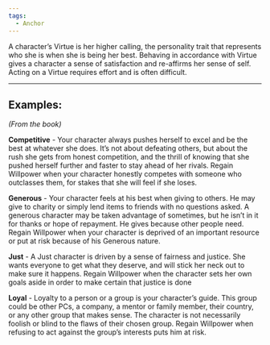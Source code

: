 ```yaml
---
tags:
  - Anchor
---
```

A character’s Virtue is her higher calling, the personality trait that represents who she is when she is being her best. Behaving in accordance with Virtue gives a character a sense of satisfaction and re-affirms her sense of self. 
Acting on a Virtue requires effort and is often difficult.

---
## Examples:
*(From the book)*

**Competitive** - Your character always pushes herself to excel and be the best at whatever she does. It’s not about defeating others, but about the rush she gets from honest competition, and the thrill of knowing that she pushed herself further and faster to stay ahead of her rivals. 
Regain Willpower when your character honestly competes with someone who outclasses them, for stakes that she will feel if she loses.

**Generous** - Your character feels at his best when giving to others. He may give to charity or simply lend items to friends with no questions asked. A generous character may be taken advantage of sometimes, but he isn’t in it for thanks or hope of repayment. He gives because other people need. 
Regain Willpower when your character is deprived of an important resource or put at risk because of his Generous nature.

**Just** - A Just character is driven by a sense of fairness and justice. She wants everyone to get what they deserve, and will stick her neck out to make sure it happens. 
Regain Willpower when the character sets her own goals aside in order to make certain that justice is done

**Loyal** - Loyalty to a person or a group is your character’s guide. This group could be other PCs, a company, a mentor or family member, their country, or any other group that makes sense. The character is not necessarily foolish or blind to the flaws of their chosen group. 
Regain Willpower when refusing to act against the group’s interests puts him at risk.